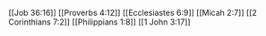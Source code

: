 [[Job 36:16]]
[[Proverbs 4:12]]
[[Ecclesiastes 6:9]]
[[Micah 2:7]]
[[2 Corinthians 7:2]]
[[Philippians 1:8]]
[[1 John 3:17]]
